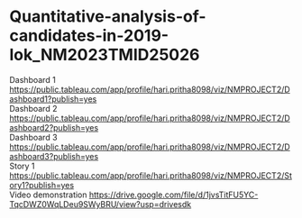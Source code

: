 # Quantitative-analysis-of-candidates-in-2019-lok_NM2023TMID25026
Dashboard 1 https://public.tableau.com/app/profile/hari.pritha8098/viz/NMPROJECT2/Dashboard1?publish=yes    
Dashboard 2 https://public.tableau.com/app/profile/hari.pritha8098/viz/NMPROJECT2/Dashboard2?publish=yes    
Dashboard 3 https://public.tableau.com/app/profile/hari.pritha8098/viz/NMPROJECT2/Dashboard3?publish=yes    
Story 1 https://public.tableau.com/app/profile/hari.pritha8098/viz/NMPROJECT2/Story1?publish=yes     
Video demonstration https://drive.google.com/file/d/1jvsTitFU5YC-TqcDWZ0WqLDeu9SWyBRU/view?usp=drivesdk 
